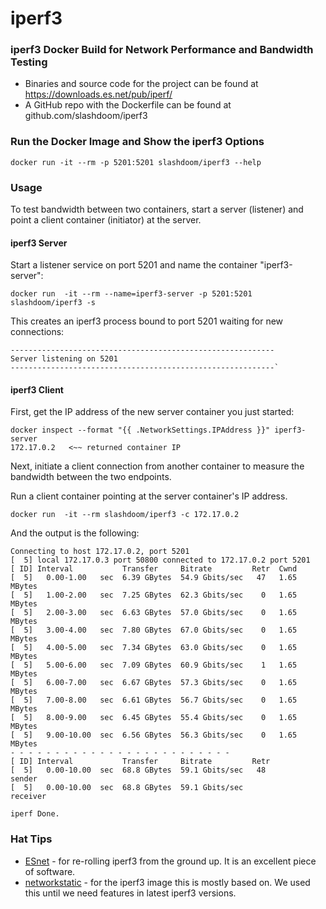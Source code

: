 iperf3
=====

### iperf3 Docker Build for Network Performance and Bandwidth Testing

- Binaries and source code for the project can be found at https://downloads.es.net/pub/iperf/
- A GitHub repo with the Dockerfile can be found at github.com/slashdoom/iperf3

### Run the Docker Image and Show the iperf3 Options
    docker run -it --rm -p 5201:5201 slashdoom/iperf3 --help

### Usage
To test bandwidth between two containers, start a server (listener) and point a client container (initiator) at the server.

#### iperf3 Server
Start a listener service on port 5201 and name the container "iperf3-server":

    docker run  -it --rm --name=iperf3-server -p 5201:5201 slashdoom/iperf3 -s

This creates an iperf3 process bound to port 5201 waiting for new connections:

    -----------------------------------------------------------
    Server listening on 5201
    -----------------------------------------------------------`

#### iperf3 Client
First, get the IP address of the new server container you just started:

    docker inspect --format "{{ .NetworkSettings.IPAddress }}" iperf3-server
    172.17.0.2   <~~ returned container IP

Next, initiate a client connection from another container to measure the bandwidth between the two endpoints.

Run a client container pointing at the server container's IP address.

    docker run  -it --rm slashdoom/iperf3 -c 172.17.0.2

And the output is the following:

    Connecting to host 172.17.0.2, port 5201
    [  5] local 172.17.0.3 port 50800 connected to 172.17.0.2 port 5201
    [ ID] Interval           Transfer     Bitrate         Retr  Cwnd
    [  5]   0.00-1.00   sec  6.39 GBytes  54.9 Gbits/sec   47   1.65 MBytes
    [  5]   1.00-2.00   sec  7.25 GBytes  62.3 Gbits/sec    0   1.65 MBytes
    [  5]   2.00-3.00   sec  6.63 GBytes  57.0 Gbits/sec    0   1.65 MBytes
    [  5]   3.00-4.00   sec  7.80 GBytes  67.0 Gbits/sec    0   1.65 MBytes
    [  5]   4.00-5.00   sec  7.34 GBytes  63.0 Gbits/sec    0   1.65 MBytes
    [  5]   5.00-6.00   sec  7.09 GBytes  60.9 Gbits/sec    1   1.65 MBytes
    [  5]   6.00-7.00   sec  6.67 GBytes  57.3 Gbits/sec    0   1.65 MBytes
    [  5]   7.00-8.00   sec  6.61 GBytes  56.7 Gbits/sec    0   1.65 MBytes
    [  5]   8.00-9.00   sec  6.45 GBytes  55.4 Gbits/sec    0   1.65 MBytes
    [  5]   9.00-10.00  sec  6.56 GBytes  56.3 Gbits/sec    0   1.65 MBytes
    - - - - - - - - - - - - - - - - - - - - - - - - -
    [ ID] Interval           Transfer     Bitrate         Retr
    [  5]   0.00-10.00  sec  68.8 GBytes  59.1 Gbits/sec   48             sender
    [  5]   0.00-10.00  sec  68.8 GBytes  59.1 Gbits/sec                  receiver
    
    iperf Done.

### Hat Tips
- [ESnet](https://www.es.net/) - for re-rolling iperf3 from the ground up. It is an excellent piece of software.
- [networkstatic](https://networkstatic.net/) - for the iperf3 image this is mostly based on.  We used this until we need features in latest iperf3 versions.
